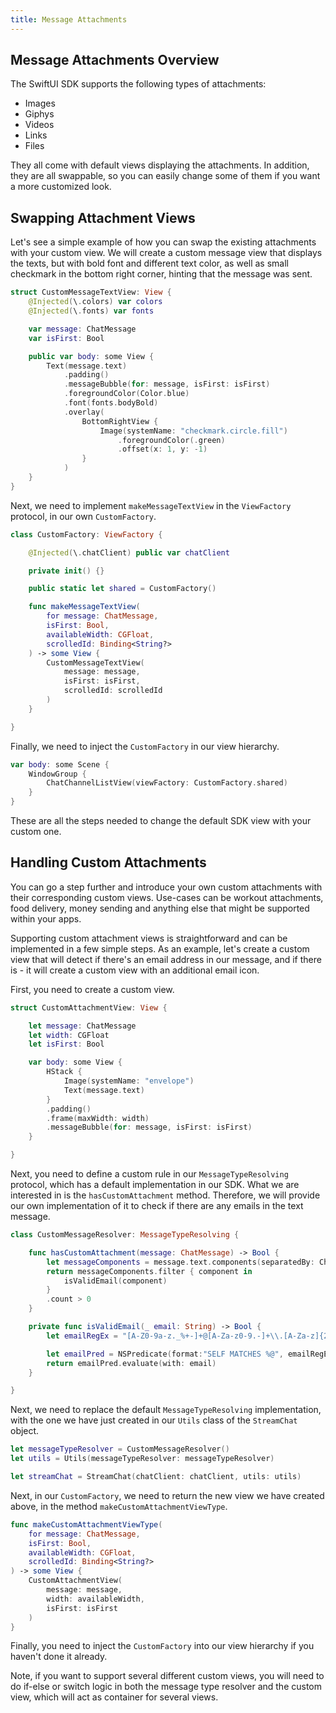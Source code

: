 ```yaml
---
title: Message Attachments
---
```


## Message Attachments Overview

The SwiftUI SDK supports the following types of attachments:

- Images
- Giphys
- Videos
- Links
- Files

They all come with default views displaying the attachments. In addition, they are all swappable, so you can easily change some of them if you want a more customized look.

## Swapping Attachment Views

Let's see a simple example of how you can swap the existing attachments with your custom view. We will create a custom message view that displays the texts, but with bold font and different text color, as well as small checkmark in the bottom right corner, hinting that the message was sent.

```swift
struct CustomMessageTextView: View {
    @Injected(\.colors) var colors
    @Injected(\.fonts) var fonts

    var message: ChatMessage
    var isFirst: Bool

    public var body: some View {
        Text(message.text)
            .padding()
            .messageBubble(for: message, isFirst: isFirst)
            .foregroundColor(Color.blue)
            .font(fonts.bodyBold)
            .overlay(
                BottomRightView {
                    Image(systemName: "checkmark.circle.fill")
                        .foregroundColor(.green)
                        .offset(x: 1, y: -1)
                }
            )
    }
}
```

Next, we need to implement `makeMessageTextView` in the `ViewFactory` protocol, in our own `CustomFactory`.

```swift
class CustomFactory: ViewFactory {

    @Injected(\.chatClient) public var chatClient

    private init() {}

    public static let shared = CustomFactory()

    func makeMessageTextView(
        for message: ChatMessage,
        isFirst: Bool,
        availableWidth: CGFloat,
        scrolledId: Binding<String?>
    ) -> some View {
        CustomMessageTextView(
            message: message,
            isFirst: isFirst,
            scrolledId: scrolledId
        )
    }

}
```

Finally, we need to inject the `CustomFactory` in our view hierarchy.

```swift
var body: some Scene {
    WindowGroup {
        ChatChannelListView(viewFactory: CustomFactory.shared)
    }
}
```

These are all the steps needed to change the default SDK view with your custom one.

## Handling Custom Attachments

You can go a step further and introduce your own custom attachments with their corresponding custom views. Use-cases can be workout attachments, food delivery, money sending and anything else that might be supported within your apps.

Supporting custom attachment views is straightforward and can be implemented in a few simple steps. As an example, let's create a custom view that will detect if there's an email address in our message, and if there is - it will create a custom view with an additional email icon.

First, you need to create a custom view.

```swift
struct CustomAttachmentView: View {

    let message: ChatMessage
    let width: CGFloat
    let isFirst: Bool

    var body: some View {
        HStack {
            Image(systemName: "envelope")
            Text(message.text)
        }
        .padding()
        .frame(maxWidth: width)
        .messageBubble(for: message, isFirst: isFirst)
    }

}
```

Next, you need to define a custom rule in our `MessageTypeResolving` protocol, which has a default implementation in our SDK. What we are interested in is the `hasCustomAttachment` method. Therefore, we will provide our own implementation of it to check if there are any emails in the text message.

```swift
class CustomMessageResolver: MessageTypeResolving {

    func hasCustomAttachment(message: ChatMessage) -> Bool {
        let messageComponents = message.text.components(separatedBy: CharacterSet.whitespacesAndNewlines)
        return messageComponents.filter { component in
            isValidEmail(component)
        }
        .count > 0
    }

    private func isValidEmail(_ email: String) -> Bool {
        let emailRegEx = "[A-Z0-9a-z._%+-]+@[A-Za-z0-9.-]+\\.[A-Za-z]{2,64}"

        let emailPred = NSPredicate(format:"SELF MATCHES %@", emailRegEx)
        return emailPred.evaluate(with: email)
    }

}
```

Next, we need to replace the default `MessageTypeResolving` implementation, with the one we have just created in our `Utils` class of the `StreamChat` object.

```swift
let messageTypeResolver = CustomMessageResolver()
let utils = Utils(messageTypeResolver: messageTypeResolver)

let streamChat = StreamChat(chatClient: chatClient, utils: utils)
```

Next, in our `CustomFactory`, we need to return the new view we have created above, in the method `makeCustomAttachmentViewType`.

```swift
func makeCustomAttachmentViewType(
    for message: ChatMessage,
    isFirst: Bool,
    availableWidth: CGFloat,
    scrolledId: Binding<String?>
) -> some View {
    CustomAttachmentView(
        message: message,
        width: availableWidth,
        isFirst: isFirst
    )
}
```

Finally, you need to inject the `CustomFactory` into our view hierarchy if you haven't done it already.

Note, if you want to support several different custom views, you will need to do if-else or switch logic in both the message type resolver and the custom view, which will act as container for several views.
